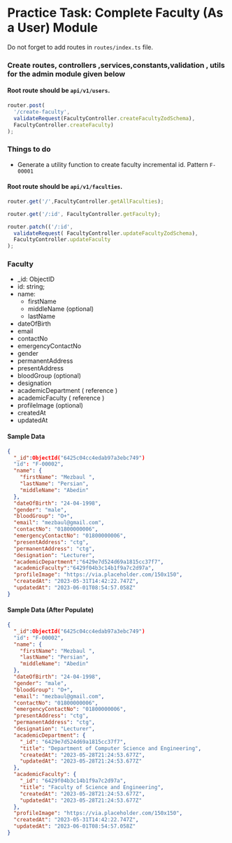 # Practice Task: Complete Faculty (As a User) Module 

Do not forget to add routes in `routes/index.ts` file.

### Create routes, controllers ,services,constants,validation , utils for  the admin module  given below

#### Root route should be `api/v1/users`.

```typescript
router.post(
  '/create-faculty',
  validateRequest(FacultyController.createFacultyZodSchema),
  FacultyController.createFaculty)
);
```
### Things to do

- Generate a utility function to create faculty incremental id. Pattern `F-00001`

#### Root route should be `api/v1/faculties`.

```typescript
router.get('/',FacultyController.getAllFaculties);

router.get('/:id', FacultyController.getFaculty);

router.patch(('/:id', 
  validateRequest( FacultyController.updateFacultyZodSchema),
  FacultyController.updateFaculty
);
```


### Faculty
- _id: ObjectID
-  id: string;
-  name:
    -  firstName
    -  middleName (optional)
    -  lastName
-  dateOfBirth
-  email
-  contactNo
-  emergencyContactNo
-  gender
-  permanentAddress  
-  presentAddress
-  bloodGroup (optional)
-  designation
-  academicDepartment ( reference )
-  academicFaculty ( reference )
-  profileImage (optional)
-  createdAt
-  updatedAt

#### Sample Data

```json
{
  "_id":ObjectId("6425c04cc4edab97a3ebc749")
  "id": "F-00002",
  "name": {
    "firstName": "Mezbaul ",
    "lastName": "Persian",
    "middleName": "Abedin"
  },
  "dateOfBirth": "24-04-1998",
  "gender": "male",
  "bloodGroup": "O+",
  "email": "mezbaul@gmail.com",
  "contactNo": "01800000006",
  "emergencyContactNo": "01800000006",
  "presentAddress": "ctg",
  "permanentAddress": "ctg",
  "designation": "Lecturer",
  "academicDepartment":"6429e7d524d69a1815cc37f7",
  "academicFaculty":"6429f04b3c14b1f9a7c2d97a",
  "profileImage": "https://via.placeholder.com/150x150",
  "createdAt": "2023-05-31T14:42:22.747Z",
  "updatedAt": "2023-06-01T08:54:57.058Z"
}
```


#### Sample Data (After Populate)

```json
{
  "_id":ObjectId("6425c04cc4edab97a3ebc749")
  "id": "F-00002",
  "name": {
    "firstName": "Mezbaul ",
    "lastName": "Persian",
    "middleName": "Abedin"
  },
  "dateOfBirth": "24-04-1998",
  "gender": "male",
  "bloodGroup": "O+",
  "email": "mezbaul@gmail.com",
  "contactNo": "01800000006",
  "emergencyContactNo": "01800000006",
  "presentAddress": "ctg",
  "permanentAddress": "ctg",
  "designation": "Lecturer",
  "academicDepartment": {
    "_id": "6429e7d524d69a1815cc37f7",
    "title": "Department of Computer Science and Engineering",
    "createdAt": "2023-05-28T21:24:53.677Z",
    "updatedAt": "2023-05-28T21:24:53.677Z"
  },
  "academicFaculty": {
    "_id": "6429f04b3c14b1f9a7c2d97a",
    "title": "Faculty of Science and Engineering",
    "createdAt": "2023-05-28T21:24:53.677Z",
    "updatedAt": "2023-05-28T21:24:53.677Z"
  },
  "profileImage": "https://via.placeholder.com/150x150",
  "createdAt": "2023-05-31T14:42:22.747Z",
  "updatedAt": "2023-06-01T08:54:57.058Z"
}
```















